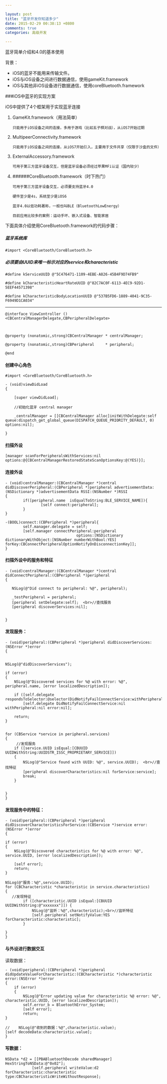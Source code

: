 ```yaml
---

layout: post
title: "蓝牙开发你知道多少"
date: 2015-02-29 00:38:13 +0800
comments: true
categories: 高级开发

---
```


蓝牙简单介绍和4.0的基本使用

 

背景：

* iOS的蓝牙不能用来传输文件。
* iOS与iOS设备之间进行数据通信，使用gameKit.framework
* iOS与其他非iOS设备进行数据通信，使用coreBluetooth.framework



<!--more-->




###iOS中蓝牙的实现方案

iOS中提供了4个框架用于实现蓝牙连接

1. GameKit.framework（用法简单）

	`只能用于iOS设备之间的连接，多用于游戏（比如五子棋对战），从iOS7开始过期`


2. MultipeerConnectivity.framework

	`只能用于iOS设备之间的连接，从iOS7开始引入，主要用于文件共享（仅限于沙盒的文件）`


3. ExternalAccessory.framework

	`可用于第三方蓝牙设备交互，但是蓝牙设备必须经过苹果MFi认证（国内较少）`


4. ######CoreBluetooth.framework（时下热门）

	`可用于第三方蓝牙设备交互，必须要支持蓝牙4.0`
	
	`硬件至少是4s，系统至少是iOS6`
	
	`蓝牙4.0以低功耗著称，一般也叫BLE（BluetoothLowEnergy）`
	
	`目前应用比较多的案例：运动手坏、嵌入式设备、智能家居`

下面具体介绍使用CoreBluetooth.framework的代码步骤：

##### 蓝牙系统库

	#import <CoreBluetooth/CoreBluetooth.h>

##### 必须要由UUID来唯一标示对应的service和characteristic

	#define kServiceUUID @"5C476471-1109-4EBE-A826-45B4F9D74FB9"
	
	#define kCharacteristicHeartRateUUID @"82C7AC0F-6113-4EC9-92D1-5EEF44571398"
	
	#define kCharacteristicBodyLocationUUID @"537B5FD6-1889-4041-9C35-F6949D1CA034"

***

	@interface ViewController ()<CBCentralManagerDelegate,CBPeripheralDelegate>
	
	
	
	@property (nonatomic,strong)CBCentralManager * centralManager;
	
	@property (nonatomic,strong)CBPeripheral     * peripheral;
	
	@end

#### 创建中心角色

	#import <CoreBluetooth/CoreBluetooth.h>

	- (void)viewDidLoad
	{
	
	    [super viewDidLoad];
	
	    //初始化蓝牙 central manager
	
	    _centralManager = [[CBCentralManager alloc]initWithDelegate:self queue:dispatch_get_global_queue(DISPATCH_QUEUE_PRIORITY_DEFAULT, 0) options:nil];    
	
	}
 


#### 扫描外设

	[manager scanForPeripheralsWithServices:nil options:@{CBCentralManagerRestoredStateScanOptionsKey:@(YES)}];
	 


#### 连接外设

	- (void)centralManager:(CBCentralManager *)central didDiscoverPeripheral:(CBPeripheral *)peripheral advertisementData:(NSDictionary *)advertisementData RSSI:(NSNumber *)RSSI
	{
	        if([peripheral.name  isEqualToString:BLE_SERVICE_NAME]){
	                [self connect:peripheral];
	        }
	}       
	
	-(BOOL)connect:(CBPeripheral *)peripheral{
	        self.manager.delegate = self;
	        [self.manager connectPeripheral:peripheral
	                                options:[NSDictionary dictionaryWithObject:[NSNumber numberWithBool:YES] forKey:CBConnectPeripheralOptionNotifyOnDisconnectionKey]];
	}

#### 扫描外设中的服务和特征

	- (void)centralManager:(CBCentralManager *)central didConnectPeripheral:(CBPeripheral *)peripheral
	{
	
	   NSLog(@"Did connect to peripheral: %@", peripheral);       
	    
	   _testPeripheral = peripheral;
	   [peripheral setDelegate:self];  <br>//查找服务
	   [peripheral discoverServices:nil];
	
	
	}

#### 发现服务：
	
	- (void)peripheral:(CBPeripheral *)peripheral didDiscoverServices:(NSError *)error
	{


    NSLog(@"didDiscoverServices");

    if (error)
    {
        NSLog(@"Discovered services for %@ with error: %@", peripheral.name, [error localizedDescription]);

        if ([self.delegate respondsToSelector:@selector(DidNotifyFailConnectService:withPeripheral:error:)])
            [self.delegate DidNotifyFailConnectService:nil withPeripheral:nil error:nil];

        return;
    }


    for (CBService *service in peripheral.services)
    {
         //发现服务
        if ([service.UUID isEqual:[CBUUID UUIDWithString:UUIDSTR_ISSC_PROPRIETARY_SERVICE]])
        {
            NSLog(@"Service found with UUID: %@", service.UUID);  <br>//查找特征
            [peripheral discoverCharacteristics:nil forService:service];
            break;
        }


    }
	}

#### 发现服务中的特征：

	- (void)peripheral:(CBPeripheral *)peripheral didDiscoverCharacteristicsForService:(CBService *)service error:(NSError *)error
	{

    if (error)
    {
        NSLog(@"Discovered characteristics for %@ with error: %@", service.UUID, [error localizedDescription]);

        [self error];
        return;
    }

    NSLog(@"服务：%@",service.UUID);
    for (CBCharacteristic *characteristic in service.characteristics)
    {
       //发现特征
            if ([characteristic.UUID isEqual:[CBUUID UUIDWithString:@"xxxxxxx"]]) {
                NSLog(@"监听：%@",characteristic);<br>//监听特征
                [self.peripheral setNotifyValue:YES forCharacteristic:characteristic];
            }

    }
	}

#### 与外设进行数据交互
读取数据：
	
	- (void)peripheral:(CBPeripheral *)peripheral didUpdateValueForCharacteristic:(CBCharacteristic *)characteristic error:(NSError *)error
	{
    	if (error)
    	{
			NSLog(@"Error updating value for characteristic %@ error: %@", characteristic.UUID, [error localizedDescription]);
        	self.error_b = BluetoothError_System;
        	[self error];
        	return;
    }

	//    NSLog(@"收到的数据：%@",characteristic.value);
    [self decodeData:characteristic.value];
	}

#### 写数据：

	NSData *d2 = [[PBABluetoothDecode sharedManager] HexStringToNSData:@"0x02"];
                [self.peripheral writeValue:d2 forCharacteristic:characteristic type:CBCharacteristicWriteWithoutResponse];
 